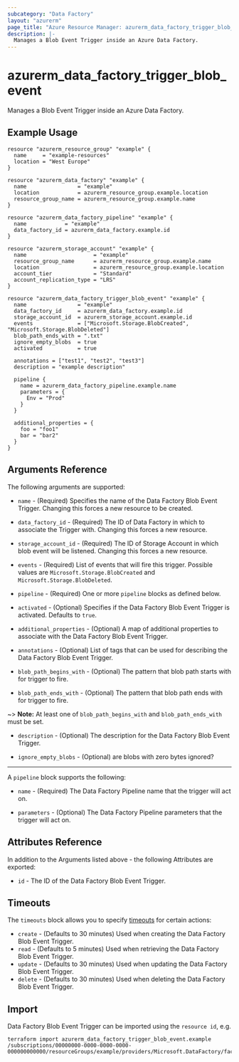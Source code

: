 ```yaml
---
subcategory: "Data Factory"
layout: "azurerm"
page_title: "Azure Resource Manager: azurerm_data_factory_trigger_blob_event"
description: |-
  Manages a Blob Event Trigger inside an Azure Data Factory.
---
```


# azurerm_data_factory_trigger_blob_event

Manages a Blob Event Trigger inside an Azure Data Factory.

## Example Usage

```hcl
resource "azurerm_resource_group" "example" {
  name     = "example-resources"
  location = "West Europe"
}

resource "azurerm_data_factory" "example" {
  name                = "example"
  location            = azurerm_resource_group.example.location
  resource_group_name = azurerm_resource_group.example.name
}

resource "azurerm_data_factory_pipeline" "example" {
  name            = "example"
  data_factory_id = azurerm_data_factory.example.id
}

resource "azurerm_storage_account" "example" {
  name                     = "example"
  resource_group_name      = azurerm_resource_group.example.name
  location                 = azurerm_resource_group.example.location
  account_tier             = "Standard"
  account_replication_type = "LRS"
}

resource "azurerm_data_factory_trigger_blob_event" "example" {
  name                = "example"
  data_factory_id     = azurerm_data_factory.example.id
  storage_account_id  = azurerm_storage_account.example.id
  events              = ["Microsoft.Storage.BlobCreated", "Microsoft.Storage.BlobDeleted"]
  blob_path_ends_with = ".txt"
  ignore_empty_blobs  = true
  activated           = true

  annotations = ["test1", "test2", "test3"]
  description = "example description"

  pipeline {
    name = azurerm_data_factory_pipeline.example.name
    parameters = {
      Env = "Prod"
    }
  }

  additional_properties = {
    foo = "foo1"
    bar = "bar2"
  }
}
```

## Arguments Reference

The following arguments are supported:

* `name` - (Required) Specifies the name of the Data Factory Blob Event Trigger. Changing this forces a new resource to be created.

* `data_factory_id` - (Required) The ID of Data Factory in which to associate the Trigger with. Changing this forces a new resource.

* `storage_account_id` - (Required) The ID of Storage Account in which blob event will be listened. Changing this forces a new resource.

* `events` - (Required) List of events that will fire this trigger. Possible values are `Microsoft.Storage.BlobCreated` and `Microsoft.Storage.BlobDeleted`.

* `pipeline` - (Required) One or more `pipeline` blocks as defined below.

* `activated` - (Optional) Specifies if the Data Factory Blob Event Trigger is activated. Defaults to `true`.

* `additional_properties` - (Optional) A map of additional properties to associate with the Data Factory Blob Event Trigger.

* `annotations` - (Optional) List of tags that can be used for describing the Data Factory Blob Event Trigger.

* `blob_path_begins_with` - (Optional) The pattern that blob path starts with for trigger to fire.

* `blob_path_ends_with` - (Optional) The pattern that blob path ends with for trigger to fire.

~> **Note:** At least one of `blob_path_begins_with` and `blob_path_ends_with` must be set.

* `description` - (Optional) The description for the Data Factory Blob Event Trigger.

* `ignore_empty_blobs` - (Optional) are blobs with zero bytes ignored?

---

A `pipeline` block supports the following:

* `name` - (Required) The Data Factory Pipeline name that the trigger will act on.

* `parameters` - (Optional) The Data Factory Pipeline parameters that the trigger will act on.

## Attributes Reference

In addition to the Arguments listed above - the following Attributes are exported:

* `id` - The ID of the Data Factory Blob Event Trigger.

## Timeouts

The `timeouts` block allows you to specify [timeouts](https://developer.hashicorp.com/terraform/language/resources/configure#define-operation-timeouts) for certain actions:

* `create` - (Defaults to 30 minutes) Used when creating the Data Factory Blob Event Trigger.
* `read` - (Defaults to 5 minutes) Used when retrieving the Data Factory Blob Event Trigger.
* `update` - (Defaults to 30 minutes) Used when updating the Data Factory Blob Event Trigger.
* `delete` - (Defaults to 30 minutes) Used when deleting the Data Factory Blob Event Trigger.

## Import

Data Factory Blob Event Trigger can be imported using the `resource id`, e.g.

```shell
terraform import azurerm_data_factory_trigger_blob_event.example /subscriptions/00000000-0000-0000-0000-000000000000/resourceGroups/example/providers/Microsoft.DataFactory/factories/example/triggers/example
```
